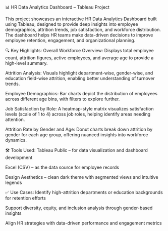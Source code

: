 📊 HR Data Analytics Dashboard – Tableau Project

This project showcases an interactive HR Data Analytics Dashboard built using Tableau, designed to provide deep insights into employee demographics, attrition trends, job satisfaction, and workforce distribution. The dashboard helps HR teams make data-driven decisions to improve employee retention, engagement, and organizational planning.

🔍 Key Highlights:
Overall Workforce Overview:
Displays total employee count, attrition figures, active employees, and average age to provide a high-level summary.

Attrition Analysis:
Visuals highlight department-wise, gender-wise, and education field-wise attrition, enabling better understanding of turnover trends.

Employee Demographics:
Bar charts depict the distribution of employees across different age bins, with filters to explore further.

Job Satisfaction by Role:
A heatmap-style matrix visualizes satisfaction levels (scale of 1 to 4) across job roles, helping identify areas needing attention.

Attrition Rate by Gender and Age:
Donut charts break down attrition by gender for each age group, offering nuanced insights into workforce dynamics.

🛠 Tools Used:
Tableau Public – for data visualization and dashboard development

Excel (CSV) – as the data source for employee records

Design Aesthetics – clean dark theme with segmented views and intuitive legends

✅ Use Cases:
Identify high-attrition departments or education backgrounds for retention efforts

Support diversity, equity, and inclusion analysis through gender-based insights

Align HR strategies with data-driven performance and engagement metrics
